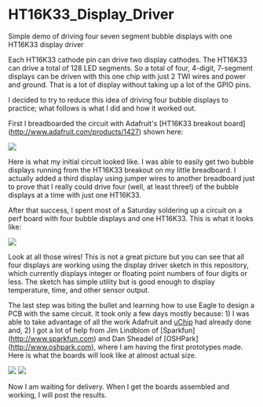 HT16K33_Display_Driver
======================

Simple demo of driving four seven segment bubble displays with one HT16K33 display driver

Each HT16K33 cathode pin can drive two display cathodes. The HT16K33 can drive a total of 128 LED segments.
So a total of four, 4-digit, 7-segment displays can be driven with this one chip with just 2 TWI wires and power and ground. That is a lot of display without taking up a lot of the GPIO pins.

I decided to try to reduce this idea of driving four bubble displays to practice; what follows is what I did and how it worked out.

First I breadboarded the circuit with Adafruit's [HT16K33 breakout board] (http://www.adafruit.com/products/1427) shown here:

![](http://www.adafruit.com/images/970x728/1427-00.jpg)

Here is what my initial circuit looked like. I was able to easily get two bubble displays running from the HT16K33 breakout on my little breadboard. I actually added a third display using jumper wires to another breadboard just to prove that I really could drive four (well, at least three!) of the bubble displays at a time with just one HT16K33.

After that success, I spent most of a Saturday soldering up a circuit on a perf board with four bubble displays and one HT16K33. This is what it looks like:

![](https://cloud.githubusercontent.com/assets/6698410/3207651/a2fefb0e-edf4-11e3-9e32-181882e85784.jpeg)

Look at all those wires! This is not a great picture but you can see that all four displays are working using the display driver sketch in this repository, which currently displays integer or floating point numbers of four digits or less. The sketch has simple utility but is good enough to display temperature, time, and other sensor output.

The last step was biting the bullet and learning how to use Eagle to design a PCB with the same circuit. It took only a few days mostly because: 1) I was able to take advantage of all the work Adafruit and [uChip](https://github.com/uChip/BubbleDisplay) had already done and, 2) I got a lot of help from Jim Lindblom of [Sparkfun] (http://www.sparkfun.com) and Dan Sheadel of [OSHPark] (http://www.oshpark.com), where I am having the first prototypes made. Here is what the boards will look like at almost actual size.

![](http://uploads.oshpark.com/uploads/project/top_image/LanQ5PLH/thumb_i.png)         ![](http://uploads.oshpark.com/uploads/project/bottom_image/LanQ5PLH/thumb_i.png)

Now I am waiting for delivery. When I get the boards assembled and working, I will post the results.
